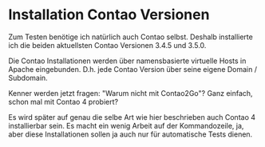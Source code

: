 # Installation Contao Versionen

Zum Testen benötige ich natürlich auch Contao selbst. Deshalb installierte ich die beiden aktuellsten Contao Versionen 3.4.5 und 3.5.0. 

Die Contao Installationen werden über namensbasierte virtuelle Hosts in Apache eingebunden. D.h. jede Contao Version über seine eigene Domain / Subdomain.

Kenner werden jetzt fragen: "Warum nicht mit Contao2Go"? Ganz einfach, schon mal mit Contao 4 probiert? 

Es wird später auf genau die selbe Art wie hier beschrieben auch Contao 4 installierbar sein. Es macht ein wenig Arbeit auf der Kommandozeile, ja, aber diese Installationen sollen ja auch nur für automatische Tests dienen.  
